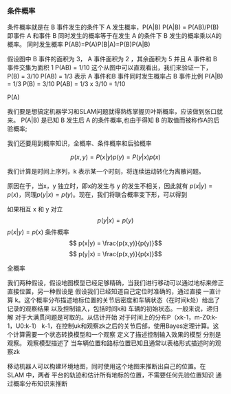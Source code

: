 
### 条件概率
条件概率就是在 B 事件发生的条件下 A 发生概率，P(A|B)
P(A|B) = P(AB)/P(B)
即事件 A 和事件 B 同时发生的概率等于在发生 A 的条件下 B 发生的概率乘以A的概率。
同时发生概率 P(AB)=P(A)P(B|A)=P(B)P(A|B)

假设图中 B 事件的面积为 3， A 事件面积为 2 ，其余面积为 5 并且 A 事件和 B 事件交集为面积 1
P(AB) = 1/10 这个从图中可以直观看出，我们来验证一下，P(B) = 3/10 P(AB) = 1/3 表示 A 事件和B 事件同时发生概率占 B 事件比例
P(A|B) = 1/3 P(B) = 3/10 P(AB) = 1/3 x 3/10 = 1/10

P(A)


我们要是想搞定机器学习和SLAM问题就得熟练掌握贝叶斯概率，应该做到张口就来。
P(A|B) 是已知 B 发生后 A 的条件概率,也由于得知 B 的取值而被称作A的后验概率;





我们还要用到概率知识，全概率、条件概率和后验概率

$$p(x,y) = P(x|y)p(y) = P(y|x)p(x) $$

我们计算是时间上序列，k 表示某一个时刻，将连续运动转化为离散问题。

原因在于，当x，y 独立时，即x的发生与 y 的发生不相关，因此就有 $p(x|y)=p(x)$，同理$p(y|x)=p(y)$。现在，我们将联合概率变下形，可以得到

如果相互 x 和 y 对立
$$ p(y|x) = p(y) $$
$p(x|y) = p(x)$
条件概率
$$ p(x|y) = \frac{p(x,y)}{p(y)}$$
$$ p(y|x) = \frac{p(x,y)}{p(x)}$$

全概率


我们两种假设，假设地图模型已经足够精确，当我们进行移动可以通过地标来修正直接位置，另一种假设是
假设我们已经知道自己定位时准确的，通过直接
一直计算 k。这个概率分布描述地标位置的关节后密度和车辆状态（在时间k处）给出了记录的观察结果
以及控制输入，包括时间k和
车辆的初始状态。一般来说，递归解
对于大满贯问题是可取的。从估计开始
对于时间上的分布P（xk-1，m-Z0:k-1，U0:k-1）
k-1，在控制uk和观察zk之后的关节后部，使用Bayes定理计算。这个计算需要一个状态转换模型和一个观察
定义了描述控制输入效果的模型
分别是观察。
观察模型描述了
当车辆位置和路标位置已知且通常以表格形式描述时的观察zk


移动机器人可以构建环境地图，同时使用这个地图来推断出自己的位置。在 SLAM 中，两者
平台的轨迹和估计所有地标的位置，不需要任何先验位置知识
通过概率分布知识来推断